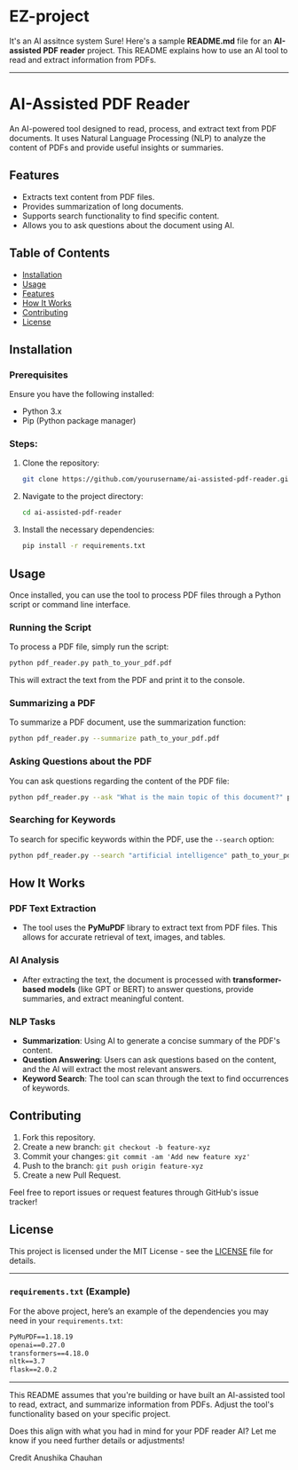 # EZ-project
It's an AI assitnce system 
Sure! Here's a sample **README.md** file for an **AI-assisted PDF reader** project. This README explains how to use an AI tool to read and extract information from PDFs.

---

# AI-Assisted PDF Reader

An AI-powered tool designed to read, process, and extract text from PDF documents. It uses Natural Language Processing (NLP) to analyze the content of PDFs and provide useful insights or summaries.

## Features

* Extracts text content from PDF files.
* Provides summarization of long documents.
* Supports search functionality to find specific content.
* Allows you to ask questions about the document using AI.

## Table of Contents

* [Installation](#installation)
* [Usage](#usage)
* [Features](#features)
* [How It Works](#how-it-works)
* [Contributing](#contributing)
* [License](#license)

## Installation

### Prerequisites

Ensure you have the following installed:

* Python 3.x
* Pip (Python package manager)

### Steps:

1. Clone the repository:

   ```bash
   git clone https://github.com/yourusername/ai-assisted-pdf-reader.git
   ```

2. Navigate to the project directory:

   ```bash
   cd ai-assisted-pdf-reader
   ```

3. Install the necessary dependencies:

   ```bash
   pip install -r requirements.txt
   ```

## Usage

Once installed, you can use the tool to process PDF files through a Python script or command line interface.

### Running the Script

To process a PDF file, simply run the script:

```bash
python pdf_reader.py path_to_your_pdf.pdf
```

This will extract the text from the PDF and print it to the console.

### Summarizing a PDF

To summarize a PDF document, use the summarization function:

```bash
python pdf_reader.py --summarize path_to_your_pdf.pdf
```

### Asking Questions about the PDF

You can ask questions regarding the content of the PDF file:

```bash
python pdf_reader.py --ask "What is the main topic of this document?" path_to_your_pdf.pdf
```

### Searching for Keywords

To search for specific keywords within the PDF, use the `--search` option:

```bash
python pdf_reader.py --search "artificial intelligence" path_to_your_pdf.pdf
```

## How It Works

### PDF Text Extraction

* The tool uses the **PyMuPDF** library to extract text from PDF files. This allows for accurate retrieval of text, images, and tables.

### AI Analysis

* After extracting the text, the document is processed with **transformer-based models** (like GPT or BERT) to answer questions, provide summaries, and extract meaningful content.

### NLP Tasks

* **Summarization**: Using AI to generate a concise summary of the PDF's content.
* **Question Answering**: Users can ask questions based on the content, and the AI will extract the most relevant answers.
* **Keyword Search**: The tool can scan through the text to find occurrences of keywords.

## Contributing

1. Fork this repository.
2. Create a new branch: `git checkout -b feature-xyz`
3. Commit your changes: `git commit -am 'Add new feature xyz'`
4. Push to the branch: `git push origin feature-xyz`
5. Create a new Pull Request.

Feel free to report issues or request features through GitHub's issue tracker!

## License

This project is licensed under the MIT License - see the [LICENSE](LICENSE) file for details.

---

### `requirements.txt` (Example)

For the above project, here’s an example of the dependencies you may need in your `requirements.txt`:

```txt
PyMuPDF==1.18.19
openai==0.27.0
transformers==4.18.0
nltk==3.7
flask==2.0.2
```

---

This README assumes that you're building or have built an AI-assisted tool to read, extract, and summarize information from PDFs. Adjust the tool's functionality based on your specific project.

Does this align with what you had in mind for your PDF reader AI? Let me know if you need further details or adjustments!


Credit Anushika Chauhan
